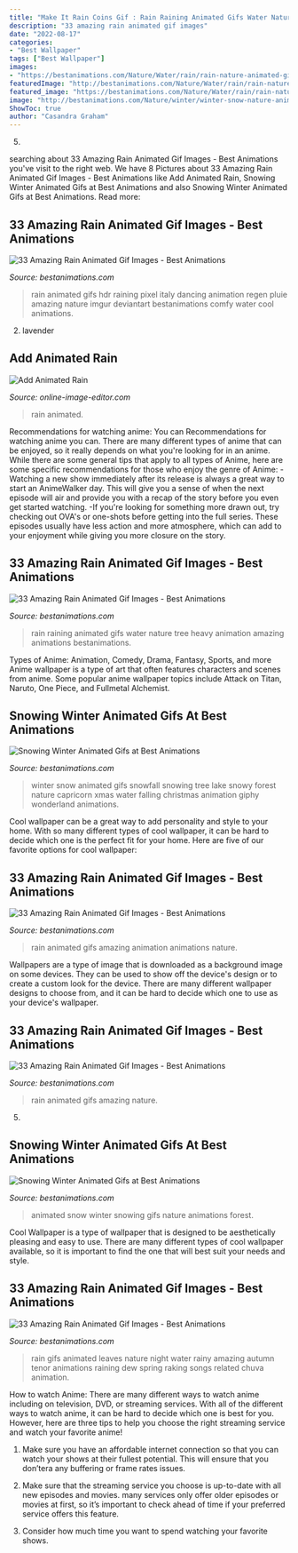 ```yaml
---
title: "Make It Rain Coins Gif : Rain Raining Animated Gifs Water Nature Tree Heavy Animation Amazing Animations Bestanimations"
description: "33 amazing rain animated gif images"
date: "2022-08-17"
categories:
- "Best Wallpaper"
tags: ["Best Wallpaper"]
images:
- "https://bestanimations.com/Nature/Water/rain/rain-nature-animated-gif-32.gif"
featuredImage: "http://bestanimations.com/Nature/Water/rain/rain-nature-animated-gif-33.gif"
featured_image: "https://bestanimations.com/Nature/Water/rain/rain-nature-animated-gif-32.gif"
image: "http://bestanimations.com/Nature/winter/winter-snow-nature-animated-gif-25.gif"
ShowToc: true
author: "Casandra Graham"
---
```



5.

	

		
searching about 33 Amazing Rain Animated Gif Images - Best Animations you've visit to the right web. We have 8 Pictures about 33 Amazing Rain Animated Gif Images - Best Animations like Add Animated Rain, Snowing Winter Animated Gifs at Best Animations and also Snowing Winter Animated Gifs at Best Animations. Read more:
		
    
## 33 Amazing Rain Animated Gif Images - Best Animations

<img loading=lazy src="https://bestanimations.com/Nature/Water/rain/rain-nature-animated-gif-15.gif" onerror="this.onerror=null;this.src='https://tse4.mm.bing.net/th?id=OIP.VUPllWTc7wa0inFbxEHyqgHaD2&amp;pid=15.1';" alt="33 Amazing Rain Animated Gif Images - Best Animations">

_Source: bestanimations.com_

>rain animated gifs hdr raining pixel italy dancing animation regen pluie amazing nature imgur deviantart bestanimations comfy water cool animations. 

	

2. lavender 

    
## Add Animated Rain

<img loading=lazy src="http://www.online-image-editor.com/help/images/rain_example.gif" onerror="this.onerror=null;this.src='https://tse1.mm.bing.net/th?id=OIP.HqAnzkmt5jfG9JOoUfCPWQAAAA&amp;pid=15.1';" alt="Add Animated Rain">

_Source: online-image-editor.com_

>rain animated. 

	

Recommendations for watching anime: You can
Recommendations for watching anime you can. There are many different types of anime that can be enjoyed, so it really depends on what you're looking for in an anime. While there are some general tips that apply to all types of Anime, here are some specific recommendations for those who enjoy the genre of Anime: 
-Watching a new show immediately after its release is always a great way to start an AnimeWalker day. This will give you a sense of when the next episode will air and provide you with a recap of the story before you even get started watching. 
-If you're looking for something more drawn out, try checking out OVA's or one-shots before getting into the full series. These episodes usually have less action and more atmosphere, which can add to your enjoyment while giving you more closure on the story.

    
## 33 Amazing Rain Animated Gif Images - Best Animations

<img loading=lazy src="http://bestanimations.com/Nature/Water/rain/rain-nature-animated-gif-16.gif" onerror="this.onerror=null;this.src='https://tse3.mm.bing.net/th?id=OIP.ubRukQ2C1NFviUG7M-S8igHaD5&amp;pid=15.1';" alt="33 Amazing Rain Animated Gif Images - Best Animations">

_Source: bestanimations.com_

>rain raining animated gifs water nature tree heavy animation amazing animations bestanimations. 

	

Types of Anime: Animation, Comedy, Drama, Fantasy, Sports, and more
Anime wallpaper is a type of art that often features characters and scenes from anime. Some popular anime wallpaper topics include Attack on Titan, Naruto, One Piece, and Fullmetal Alchemist.

    
## Snowing Winter Animated Gifs At Best Animations

<img loading=lazy src="http://bestanimations.com/Nature/winter/winter-snow-nature-animated-gif-25.gif" onerror="this.onerror=null;this.src='https://tse1.mm.bing.net/th?id=OIP.NLoO8CEf5lhCom0GooyqQwHaD7&amp;pid=15.1';" alt="Snowing Winter Animated Gifs at Best Animations">

_Source: bestanimations.com_

>winter snow animated gifs snowfall snowing tree lake snowy forest nature capricorn xmas water falling christmas animation giphy wonderland animations. 

	

Cool wallpaper can be a great way to add personality and style to your home. With so many different types of cool wallpaper, it can be hard to decide which one is the perfect fit for your home. Here are five of our favorite options for cool wallpaper: 

    
## 33 Amazing Rain Animated Gif Images - Best Animations

<img loading=lazy src="http://bestanimations.com/Nature/Water/rain/rain-nature-animated-gif-33.gif" onerror="this.onerror=null;this.src='https://tse1.mm.bing.net/th?id=OIP.KUYRUAM41fBuYoZXBFX0pQHaKX&amp;pid=15.1';" alt="33 Amazing Rain Animated Gif Images - Best Animations">

_Source: bestanimations.com_

>rain animated gifs amazing animation animations nature. 

	

Wallpapers are a type of image that is downloaded as a background image on some devices. They can be used to show off the device's design or to create a custom look for the device. There are many different wallpaper designs to choose from, and it can be hard to decide which one to use as your device's wallpaper.

    
## 33 Amazing Rain Animated Gif Images - Best Animations

<img loading=lazy src="https://bestanimations.com/Nature/Water/rain/rain-nature-animated-gif-32.gif" onerror="this.onerror=null;this.src='https://tse1.mm.bing.net/th?id=OIP.l4bojwvx1tJXDChR5M-_dwHaKX&amp;pid=15.1';" alt="33 Amazing Rain Animated Gif Images - Best Animations">

_Source: bestanimations.com_

>rain animated gifs amazing nature. 

	

5.

    
## Snowing Winter Animated Gifs At Best Animations

<img loading=lazy src="https://bestanimations.com/Nature/winter/winter-snow-nature-animated-gif-20.gif" onerror="this.onerror=null;this.src='https://tse4.mm.bing.net/th?id=OIP.NIEoEDTGqUMz9u6MkUephgHaLH&amp;pid=15.1';" alt="Snowing Winter Animated Gifs at Best Animations">

_Source: bestanimations.com_

>animated snow winter snowing gifs nature animations forest. 

	

Cool Wallpaper is a type of wallpaper that is designed to be aesthetically pleasing and easy to use. There are many different types of cool wallpaper available, so it is important to find the one that will best suit your needs and style.

    
## 33 Amazing Rain Animated Gif Images - Best Animations

<img loading=lazy src="https://bestanimations.com/Nature/Water/rain/rain-nature-animated-gif-2.gif" onerror="this.onerror=null;this.src='https://tse3.mm.bing.net/th?id=OIP.NuNKUpoocoEd4pkBcdjokwHaJ4&amp;pid=15.1';" alt="33 Amazing Rain Animated Gif Images - Best Animations">

_Source: bestanimations.com_

>rain gifs animated leaves nature night water rainy amazing autumn tenor animations raining dew spring raking songs related chuva animation. 

	

How to watch Anime: There are many different ways to watch anime including on television, DVD, or streaming services.
With all of the different ways to watch anime, it can be hard to decide which one is best for you. However, here are three tips to help you choose the right streaming service and watch your favorite anime!
1. Make sure you have an affordable internet connection so that you can watch your shows at their fullest potential. This will ensure that you don’tera any buffering or frame rates issues.

2. Make sure that the streaming service you choose is up-to-date with all new episodes and movies. many services only offer older episodes or movies at first, so it’s important to check ahead of time if your preferred service offers this feature.

3. Consider how much time you want to spend watching your favorite shows.

